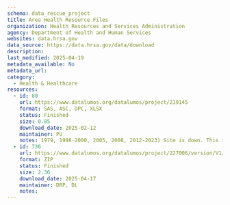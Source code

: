 ```yaml
---
schema: data_rescue_project 
title: Area Health Resource Files
organization: Health Resources and Services Administration
agency: Department of Health and Human Services
websites: data.hrsa.gov
data_source: https://data.hrsa.gov/data/download
description: 
last_modified: 2025-04-19
metadata_available: No
metadata_url: 
category:
  - Health & Healthcare 
resources:
  - id: 80
    url: https://www.datalumos.org/datalumos/project/219145
    format: SAS, ASC, DPC, XLSX
    status: Finished
    size: 0.85
    download_date: 2025-02-12
    maintainer: PU
    notes: 1979, 1998-2000, 2005, 2008, 2012-2023) Site is down. This is data I had downloaded previously.
  - id: 736
    url: https://www.datalumos.org/datalumos/project/227006/version/V1/view
    format: ZIP
    status: Finished
    size: 2.36
    download_date: 2025-04-17
    maintainer: DRP, DL
    notes: 
---
```

